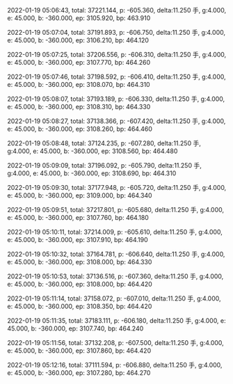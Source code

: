 2022-01-19 05:06:43, total: 37221.144, p: -605.360, delta:11.250 手, g:4.000, e: 45.000, b: -360.000, ep: 3105.920, bp: 463.910

2022-01-19 05:07:04, total: 37191.893, p: -606.750, delta:11.250 手, g:4.000, e: 45.000, b: -360.000, ep: 3106.210, bp: 464.120

2022-01-19 05:07:25, total: 37206.556, p: -606.310, delta:11.250 手, g:4.000, e: 45.000, b: -360.000, ep: 3107.770, bp: 464.260

2022-01-19 05:07:46, total: 37198.592, p: -606.410, delta:11.250 手, g:4.000, e: 45.000, b: -360.000, ep: 3108.070, bp: 464.310

2022-01-19 05:08:07, total: 37193.189, p: -606.330, delta:11.250 手, g:4.000, e: 45.000, b: -360.000, ep: 3108.310, bp: 464.330

2022-01-19 05:08:27, total: 37138.366, p: -607.420, delta:11.250 手, g:4.000, e: 45.000, b: -360.000, ep: 3108.260, bp: 464.460

2022-01-19 05:08:48, total: 37124.235, p: -607.280, delta:11.250 手, g:4.000, e: 45.000, b: -360.000, ep: 3108.560, bp: 464.480

2022-01-19 05:09:09, total: 37196.092, p: -605.790, delta:11.250 手, g:4.000, e: 45.000, b: -360.000, ep: 3108.690, bp: 464.310

2022-01-19 05:09:30, total: 37177.948, p: -605.720, delta:11.250 手, g:4.000, e: 45.000, b: -360.000, ep: 3109.000, bp: 464.340

2022-01-19 05:09:51, total: 37217.801, p: -605.680, delta:11.250 手, g:4.000, e: 45.000, b: -360.000, ep: 3107.760, bp: 464.180

2022-01-19 05:10:11, total: 37214.009, p: -605.610, delta:11.250 手, g:4.000, e: 45.000, b: -360.000, ep: 3107.910, bp: 464.190

2022-01-19 05:10:32, total: 37164.781, p: -606.640, delta:11.250 手, g:4.000, e: 45.000, b: -360.000, ep: 3108.000, bp: 464.330

2022-01-19 05:10:53, total: 37136.516, p: -607.360, delta:11.250 手, g:4.000, e: 45.000, b: -360.000, ep: 3108.000, bp: 464.420

2022-01-19 05:11:14, total: 37158.072, p: -607.010, delta:11.250 手, g:4.000, e: 45.000, b: -360.000, ep: 3108.350, bp: 464.420

2022-01-19 05:11:35, total: 37183.111, p: -606.180, delta:11.250 手, g:4.000, e: 45.000, b: -360.000, ep: 3107.740, bp: 464.240

2022-01-19 05:11:56, total: 37132.208, p: -607.500, delta:11.250 手, g:4.000, e: 45.000, b: -360.000, ep: 3107.860, bp: 464.420

2022-01-19 05:12:16, total: 37111.594, p: -606.880, delta:11.250 手, g:4.000, e: 45.000, b: -360.000, ep: 3107.280, bp: 464.270